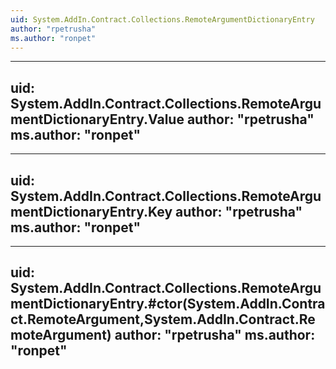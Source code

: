 ```yaml
---
uid: System.AddIn.Contract.Collections.RemoteArgumentDictionaryEntry
author: "rpetrusha"
ms.author: "ronpet"
---
```


---
uid: System.AddIn.Contract.Collections.RemoteArgumentDictionaryEntry.Value
author: "rpetrusha"
ms.author: "ronpet"
---

---
uid: System.AddIn.Contract.Collections.RemoteArgumentDictionaryEntry.Key
author: "rpetrusha"
ms.author: "ronpet"
---

---
uid: System.AddIn.Contract.Collections.RemoteArgumentDictionaryEntry.#ctor(System.AddIn.Contract.RemoteArgument,System.AddIn.Contract.RemoteArgument)
author: "rpetrusha"
ms.author: "ronpet"
---
